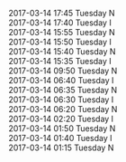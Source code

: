 2017-03-14 17:45 Tuesday  N  
2017-03-14 17:40 Tuesday  I  
2017-03-14 15:55 Tuesday  N  
2017-03-14 15:50 Tuesday  I  
2017-03-14 15:40 Tuesday  N  
2017-03-14 15:35 Tuesday  I  
2017-03-14 09:50 Tuesday  N  
2017-03-14 06:40 Tuesday  I  
2017-03-14 06:35 Tuesday  N  
2017-03-14 06:30 Tuesday  I  
2017-03-14 06:20 Tuesday  N  
2017-03-14 02:20 Tuesday  I  
2017-03-14 01:50 Tuesday  N  
2017-03-14 01:40 Tuesday  I  
2017-03-14 01:15 Tuesday  N  
